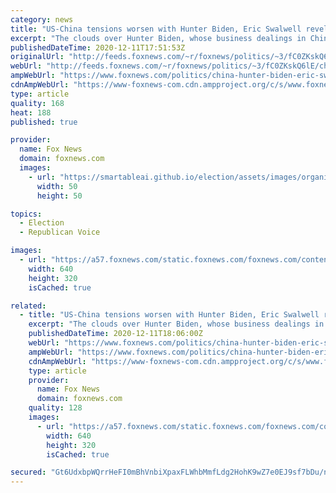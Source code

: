 ```yaml
---
category: news
title: "US-China tensions worsen with Hunter Biden, Eric Swalwell revelations: GOP lawmakers"
excerpt: "The clouds over Hunter Biden, whose business dealings in China were investigated by two GOP committee chairs in the Senate, and Rep. Eric Swalwell, D-Calif., raise fresh questions about how the United States will confront one of its top strategic foes in 2021 and beyond."
publishedDateTime: 2020-12-11T17:51:53Z
originalUrl: "http://feeds.foxnews.com/~r/foxnews/politics/~3/fC0ZKskQ6lE/china-hunter-biden-eric-swalwell-beirelationship-beijing"
webUrl: "http://feeds.foxnews.com/~r/foxnews/politics/~3/fC0ZKskQ6lE/china-hunter-biden-eric-swalwell-beirelationship-beijing"
ampWebUrl: "https://www.foxnews.com/politics/china-hunter-biden-eric-swalwell-beirelationship-beijing.amp"
cdnAmpWebUrl: "https://www-foxnews-com.cdn.ampproject.org/c/s/www.foxnews.com/politics/china-hunter-biden-eric-swalwell-beirelationship-beijing.amp"
type: article
quality: 168
heat: 188
published: true

provider:
  name: Fox News
  domain: foxnews.com
  images:
    - url: "https://smartableai.github.io/election/assets/images/organizations/foxnews.com-50x50.jpg"
      width: 50
      height: 50

topics:
  - Election
  - Republican Voice

images:
  - url: "https://a57.foxnews.com/static.foxnews.com/foxnews.com/content/uploads/2020/12/640/320/Obama-biden-hunter-SAI-sharpen.jpg?ve=1&tl=1"
    width: 640
    height: 320
    isCached: true

related:
  - title: "US-China tensions worsen with Hunter Biden, Eric Swalwell revelations: GOP lawmakers"
    excerpt: "The clouds over Hunter Biden, whose business dealings in China were investigated by two GOP committee chairs in the Senate, and Rep. Eric Swalwell, D-Calif., raise fresh questions about how the United States will confront one of its top strategic foes in 2021 and beyond."
    publishedDateTime: 2020-12-11T18:06:00Z
    webUrl: "https://www.foxnews.com/politics/china-hunter-biden-eric-swalwell-beirelationship-beijing"
    ampWebUrl: "https://www.foxnews.com/politics/china-hunter-biden-eric-swalwell-beirelationship-beijing.amp"
    cdnAmpWebUrl: "https://www-foxnews-com.cdn.ampproject.org/c/s/www.foxnews.com/politics/china-hunter-biden-eric-swalwell-beirelationship-beijing.amp"
    type: article
    provider:
      name: Fox News
      domain: foxnews.com
    quality: 128
    images:
      - url: "https://a57.foxnews.com/static.foxnews.com/foxnews.com/content/uploads/2020/12/640/320/Obama-biden-hunter-SAI-sharpen.jpg?ve=1&tl=1"
        width: 640
        height: 320
        isCached: true

secured: "Gt6UdxbpWQrrHeFI0mBhVnbiXpaxFLWhbMmfLdg2HohK9wZ7e0EJ9sf7bDu/naN4rkqawkuE3ZkeysF4f5iXMIbaqZGeJWWXjl87W9pqeucWvfnP10rc13RtMYcYzoz+LwiG7njtRAYw6uysZnS1SnSJ0JVadFB4iuCKowiNHvS0LPzomLHGQWvwcNeHnWttZvp0Ef5aqQ3+/YKprUkrvJkXVESPno/XRATPKy2GW+SPxWjbxm40f0xhFTF05dLeHaLsurgDdBsYsqPIOMREnCVJh8LRXBj/oRtF7WQ7qs4baQi6yAPoQQvAWj/aV8p0Adk+7QtmtdfhnEafKp9jKgCEHkp6B/NGYUGvENehcK0=;fawTADu1EOYM89FSpQDaIQ=="
---
```


